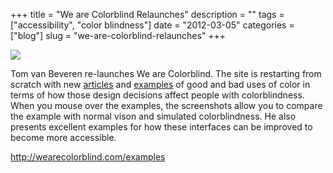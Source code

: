 +++
title = "We are Colorblind Relaunches"
description = ""
tags = ["accessibility", "color blindness"]
date = "2012-03-05"
categories = ["blog"]
slug = "we-are-colorblind-relaunches"
+++



  <div class="notebook-screenshot"><a href="http://wearecolorblind.com/examples"><img src="//konigi.com/media/bluga/wt4f55447a7d9ca_large.jpg"/></a></div><p>Tom van Beveren re-launches We are Colorblind. The site is restarting from scratch with new <a href="http://wearecolorblind.com/articles">articles</a> and <a href="http://wearecolorblind.com/examples">examples</a> of good and bad uses of color in terms of how those design decisions affect people with colorblindness. When you mouse over the examples, the screenshots allow you to compare the example with normal vison and simulated colorblindness. He also presents excellent examples for how these interfaces can be improved to become more accessible.</p>

    
  <a href="http://wearecolorblind.com/examples">http://wearecolorblind.com/examples</a>
